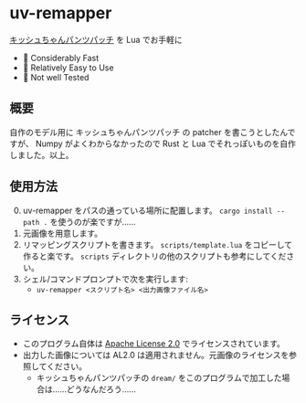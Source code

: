 # uv-remapper
[キッシュちゃんパンツパッチ](https://github.com/TenteEEEE/quiche_pantie_patch) を Lua でお手軽に

* 🚗 Considerably Fast
* 🙆 Relatively Easy to Use
* 🤖 Not well Tested

## 概要
自作のモデル用に キッシュちゃんパンツパッチ の patcher を書こうとしたんですが、 Numpy がよくわからなかったので Rust と Lua でそれっぽいものを自作しました。以上。

## 使用方法
0. uv-remapper をパスの通っている場所に配置します。 `cargo install --path .` を使うのが楽ですが……
1. 元画像を用意します。
2. リマッピングスクリプトを書きます。 `scripts/template.lua` をコピーして作ると楽です。 `scripts` ディレクトリの他のスクリプトも参考にしてください。
3. シェル/コマンドプロンプトで次を実行します:
    - `uv-remapper <スクリプト名> <出力画像ファイル名>`


## ライセンス
* このプログラム自体は [Apache License 2.0](https://www.apache.org/licenses/LICENSE-2.0) でライセンスされています。
* 出力した画像については AL2.0 は適用されません。元画像のライセンスを参照してください。
    - キッシュちゃんパンツパッチの `dream/` をこのプログラムで加工した場合は……どうなんだろう……
